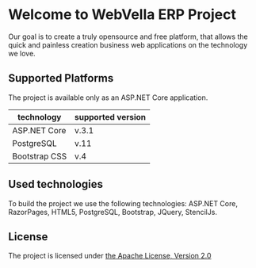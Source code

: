﻿<!--{"sort_order":1, "name": "overview", "label": "Overview"}-->
# Welcome to WebVella ERP Project

Our goal is to create a truly opensource and free platform, that allows the quick and painless creation business web applications on the technology we love. 

## Supported Platforms

The project is available only as an ASP.NET Core application.

| technology | supported version |
|------------|-------------------|
| ASP.NET Core | v.3.1 |
| PostgreSQL | v.11 |
| Bootstrap CSS | v.4 |

## Used technologies

To build the project we use the following technologies: ASP.NET Core, RazorPages, HTML5, PostgreSQL, Bootstrap, JQuery, StencilJs.

## License

The project is licensed under [the Apache License, Version 2.0](http://www.apache.org/licenses/LICENSE-2.0)
